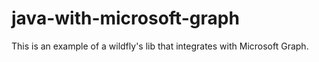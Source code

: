 # java-with-microsoft-graph
This is an example of a wildfly's lib that integrates with Microsoft Graph.
